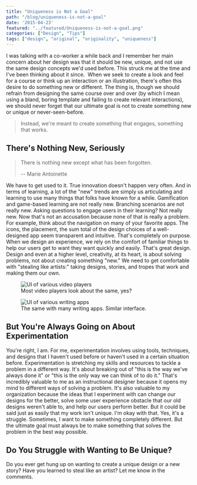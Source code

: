 ```yaml
---
title: "Uniqueness is Not a Goal"
path: "/blog/uniqueness-is-not-a-goal"
date: '2015-04-23'
featured: "../featured/Uniqueness-is-not-a-goal.png"
categories: ["Design", "Tips"]
tags: ["design", "original", "originality", "uniqueness"]
---
```


I was talking with a co-worker a while back and I remember her main concern about her design was that it should be new, unique, and not use the same design concepts we'd used before. This struck me at the time and I've been thinking about it since.  When we seek to create a look and feel for a course or think up an interaction or an illustration, there's often this desire to do something new or different. The thing is, though we should refrain from designing the same course over and over (by which I mean using a bland, boring template and failing to create relevant interactions), we should never forget that our ultimate goal is not to create something new or unique or never-seen-before.

> Instead, we're meant to create something that engages, something that works.

## There's Nothing New, Seriously

> There is nothing new except what has been forgotten.
>
> -- Marie Antoinette

We have to get used to it. True innovation doesn't happen very often. And in terms of learning, a lot of the "new" trends are simply us articulating and learning to use many things that folks have known for a while. Gamification and game-based learning are not really new. Branching scenarios are not really new. Asking questions to engage users in their learning? Not really new. Now that's not an accusation because none of that is really a problem. For example, think about the navigation on many of your favorite apps. The icons, the placement, the sum total of the design choices of a well-designed app seem transparent and intuitive. That's completely on purpose. When we design an experience, we rely on the comfort of familiar things to help our users get to want they want quickly and easily. That's great design. Design and even at a higher level, creativity, at its heart, is about solving problems, not about creating something "new." We need to get comfortable with "stealing like artists:" taking designs, stories, and tropes that work and making them our own.

<figure>
  <img
    sizes="(max-width: 810px) 100vw, 810px"
    srcset="http://res.cloudinary.com/dhdaswa6t/image/upload/f_auto,q_60,w_203/v1530396697/blog/IMG_0399.jpg 203w,
            http://res.cloudinary.com/dhdaswa6t/image/upload/f_auto,q_60,w_405/v1530396697/blog/IMG_0399.jpg 405w,
            http://res.cloudinary.com/dhdaswa6t/image/upload/f_auto,q_60,w_810/v1530396697/blog/IMG_0399.jpg 810w,
            http://res.cloudinary.com/dhdaswa6t/image/upload/f_auto,q_60,w_1215/v1530396697/blog/IMG_0399.jpg 1215w"
    src="http://res.cloudinary.com/dhdaswa6t/image/upload/f_auto,q_60,w_810/v1530396697/blog/IMG_0399.jpg"
    alt="UI of various video players" />
  <figcaption>Most video players look about the same, yes?</figcaption>
</figure>

<figure>
  <img
    sizes="(max-width: 810px) 100vw, 810px"
    srcset="http://res.cloudinary.com/dhdaswa6t/image/upload/f_auto,q_60,w_203/v1530396697/blog/IMG_0400.png 203w,
            http://res.cloudinary.com/dhdaswa6t/image/upload/f_auto,q_60,w_405/v1530396697/blog/IMG_0400.png 405w,
            http://res.cloudinary.com/dhdaswa6t/image/upload/f_auto,q_60,w_810/v1530396697/blog/IMG_0400.png 810w,
            http://res.cloudinary.com/dhdaswa6t/image/upload/f_auto,q_60,w_1215/v1530396697/blog/IMG_0400.png 1215w"
    src="http://res.cloudinary.com/dhdaswa6t/image/upload/f_auto,q_60,w_810/v1530396697/blog/IMG_0400.png"
    alt="UI of various writing apps" />
  <figcaption>The same with many writing apps. Similar interface.</figcaption>
</figure>

## But You're Always Going on About Experimentation

You're right, I am. For me, experimentation involves using tools, techniques, and designs that I haven't used before or haven't used in a certain situation before. Experimentation is stretching my skills and resources to tackle a problem in a different way. It's about breaking out of "this is the way we've always done it" or "this is the only way we can think of to do it." That's incredibly valuable to me as an instructional designer because it opens my mind to different ways of solving a problem. It's also valuable to my organization because the ideas that I experiment with can change our designs for the better, solve some user experience obstacle that our old designs weren't able to, and help our users perform better. But it could be said just as easily that my work isn't unique. I'm okay with that. Yes, it's a struggle. Sometimes, I want to make something completely different. But the ultimate goal must always be to make something that solves the problem in the best way possible.

## Do You Struggle with Wanting to Be Unique?

Do you ever get hung up on wanting to create a unique design or a new story? Have you learned to steal like an artist? Let me know in the comments.
